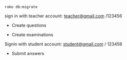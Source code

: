 ```
rake db:migrate
```

sign in with teacher account: teacher@gmail.com /123456

- Create questions

- Create examinations


Signin with student account: student@gmail.com / 123456

- Submit answers